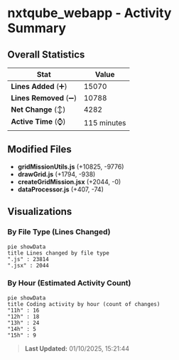 # nxtqube_webapp - Activity Summary 

## Overall Statistics

| Stat                   | Value                                                             |
| ---------------------- | ----------------------------------------------------------------- |
| **Lines Added** (➕)   | 15070                                          |
| **Lines Removed** (➖) | 10788                                        |
| **Net Change** (↕)    | 4282                |
| **Active Time** (⌚)   | 115 minutes |


## Modified Files
- **gridMissionUtils.js** (+10825, -9776)
- **drawGrid.js** (+1794, -938)
- **createGridMission.jsx** (+2044, -0)
- **dataProcessor.js** (+407, -74)

## Visualizations

### By File Type (Lines Changed)

```mermaid
pie showData
title Lines changed by file type
".js" : 23814
".jsx" : 2044
```

### By Hour (Estimated Activity Count)

```mermaid
pie showData
title Coding activity by hour (count of changes)
"11h" : 16
"12h" : 18
"13h" : 24
"14h" : 5
"15h" : 9
```


> **Last Updated:** 01/10/2025, 15:21:44